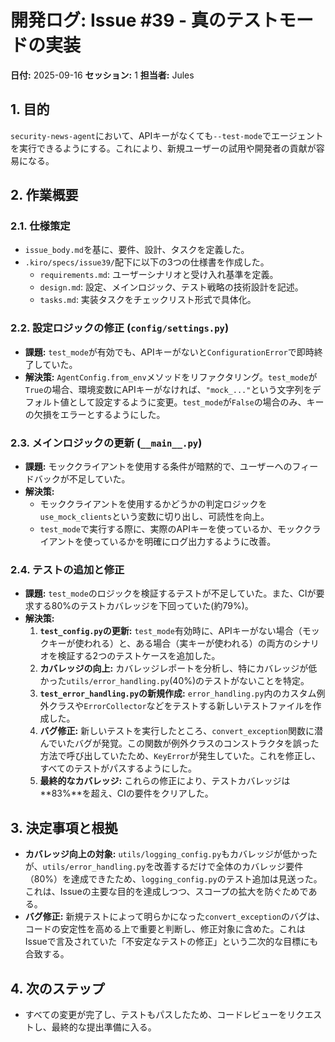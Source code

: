# 開発ログ: Issue #39 - 真のテストモードの実装

**日付:** 2025-09-16
**セッション:** 1
**担当者:** Jules

## 1. 目的

`security-news-agent`において、APIキーがなくても`--test-mode`でエージェントを実行できるようにする。これにより、新規ユーザーの試用や開発者の貢献が容易になる。

## 2. 作業概要

### 2.1. 仕様策定

- `issue_body.md`を基に、要件、設計、タスクを定義した。
- `.kiro/specs/issue39/`配下に以下の3つの仕様書を作成した。
    - `requirements.md`: ユーザーシナリオと受け入れ基準を定義。
    - `design.md`: 設定、メインロジック、テスト戦略の技術設計を記述。
    - `tasks.md`: 実装タスクをチェックリスト形式で具体化。

### 2.2. 設定ロジックの修正 (`config/settings.py`)

- **課題:** `test_mode`が有効でも、APIキーがないと`ConfigurationError`で即時終了していた。
- **解決策:** `AgentConfig.from_env`メソッドをリファクタリング。`test_mode`が`True`の場合、環境変数にAPIキーがなければ、`"mock_..."`という文字列をデフォルト値として設定するように変更。`test_mode`が`False`の場合のみ、キーの欠損をエラーとするようにした。

### 2.3. メインロジックの更新 (`__main__.py`)

- **課題:** モッククライアントを使用する条件が暗黙的で、ユーザーへのフィードバックが不足していた。
- **解決策:**
    - モッククライアントを使用するかどうかの判定ロジックを`use_mock_clients`という変数に切り出し、可読性を向上。
    - `test_mode`で実行する際に、実際のAPIキーを使っているか、モッククライアントを使っているかを明確にログ出力するように改善。

### 2.4. テストの追加と修正

- **課題:** `test_mode`のロジックを検証するテストが不足していた。また、CIが要求する80%のテストカバレッジを下回っていた(約79%)。
- **解決策:**
    1. **`test_config.py`の更新:** `test_mode`有効時に、APIキーがない場合（モックキーが使われる）と、ある場合（実キーが使われる）の両方のシナリオを検証する2つのテストケースを追加した。
    2. **カバレッジの向上:** カバレッジレポートを分析し、特にカバレッジが低かった`utils/error_handling.py`(40%)のテストがないことを特定。
    3. **`test_error_handling.py`の新規作成:** `error_handling.py`内のカスタム例外クラスや`ErrorCollector`などをテストする新しいテストファイルを作成した。
    4. **バグ修正:** 新しいテストを実行したところ、`convert_exception`関数に潜んでいたバグが発覚。この関数が例外クラスのコンストラクタを誤った方法で呼び出していたため、`KeyError`が発生していた。これを修正し、すべてのテストがパスするようにした。
    5. **最終的なカバレッジ:** これらの修正により、テストカバレッジは**83%**を超え、CIの要件をクリアした。

## 3. 決定事項と根拠

- **カバレッジ向上の対象:** `utils/logging_config.py`もカバレッジが低かったが、`utils/error_handling.py`を改善するだけで全体のカバレッジ要件（80%）を達成できたため、`logging_config.py`のテスト追加は見送った。これは、Issueの主要な目的を達成しつつ、スコープの拡大を防ぐためである。
- **バグ修正:** 新規テストによって明らかになった`convert_exception`のバグは、コードの安定性を高める上で重要と判断し、修正対象に含めた。これはIssueで言及されていた「不安定なテストの修正」という二次的な目標にも合致する。

## 4. 次のステップ

- すべての変更が完了し、テストもパスしたため、コードレビューをリクエストし、最終的な提出準備に入る。
